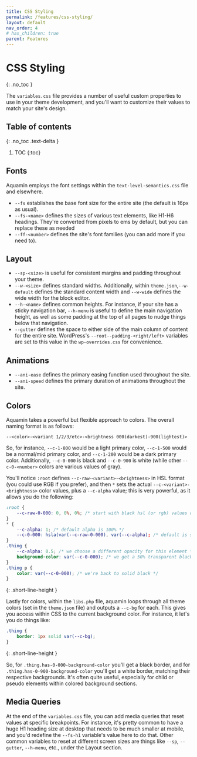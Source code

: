 ```yaml
---
title: CSS Styling
permalink: /features/css-styling/
layout: default
nav_order: 4
# has_children: true
parent: Features
---
```



# CSS Styling
{: .no_toc }

The `variables.css` file provides a number of useful custom properties to use in your theme development, and you'll want to customize their values to match your site's design.

## Table of contents
{: .no_toc .text-delta }

1. TOC
{:toc}


## Fonts

Aquamin employs the font settings within the `text-level-semantics.css` file and elsewhere.

- `--fs` establishes the base font size for the entire site (the default is 16px as usual).
- `--fs-<name>` defines the sizes of various text elements, like H1-H6 headings. They're converted from pixels to ems by default, but you can replace these as needed
- `--ff-<number>` defines the site's font families (you can add more if you need to).

## Layout

- `--sp-<size>` is useful for consistent margins and padding throughout your theme.
- `--w-<size>` defines standard widths. Additionally, within `theme.json`,`--w-default` defines the standard content width and `--w-wide` defines the wide width for the block editor.
- `--h-<name>` defines common heights. For instance, if your site has a sticky navigation bar, `--h-menu` is useful to define the main navigation height, as well as some padding at the top of all pages to nudge things below that navigation.
- `--gutter` defines the space to either side of the main column of content for the entire site. WordPress's `--root--padding-<right/left>` variables are set to this value in the `wp-overrides.css` for convenience.

## Animations
- `--ani-ease` defines the primary easing function used throughout the site.
- `--ani-speed` defines the primary duration of animations throughout the site.

## Colors

Aquamin takes a powerful but flexible approach to colors. The overall naming format is as follows:

```
--<color>-<variant 1/2/3/etc>-<brightness 000(darkest)-900(lightest)>
```

So, for instance, `--c-1-800` would be a light primary color, `--c-1-500` would be a normal/mid primary color, and `--c-1-200` would be a dark primary color. Additionally, `--c-0-000` is black and `--c-0-900` is white (while other `--c-0-<number>` colors are various values of gray).

You'll notice `:root` defines `--c-raw-<variant>-<brightness>` in HSL format (you could use RGB if you prefer), and then `*` sets the actual `--c-<variant>-<brightness>` color values, plus a `--c-alpha` value; this is very powerful, as it allows you do the following:

```css
:root {
	--c-raw-0-000: 0, 0%, 0%; /* start with black hsl (or rgb) values only */
}
* {
	--c-alpha: 1; /* default alpha is 100% */
	--c-0-000: hsla(var(--c-raw-0-000), var(--c-alpha); /* default is solid black */
}
.thing {
	--c-alpha: 0.5; /* we choose a different opacity for this element */
	background-color: var(--c-0-000); /* we get a 50% transparent black color */
}
.thing p {
	color: var(--c-0-000); /* we're back to solid black */
}
```
{: .short-line-height }

Lastly for colors, within the `libs.php` file, aquamin loops through all theme colors (set in the `theme.json` file) and outputs a `--c-bg` for each. This gives you access within CSS to the current background color. For instance, it let's you do things like:

```css
.thing {
	border: 1px solid var(--c-bg);
}
```
{: .short-line-height }

So, for `.thing.has-0-000-background-color` you'll get a black border, and for `.thing.has-0-900-background-color` you'll get a white border, matching their respective backgrounds. It's often quite useful, especially for child or pseudo elements within colored background sections.

## Media Queries

At the end of the `variables.css` file, you can add media queries that reset values at specific breakpoints. For instance, it's pretty common to have a huge H1 heading size at desktop that needs to be much smaller at mobile, and you'd redefine the `--fs-h1` variable's value here to do that. Other common variables to reset at different screen sizes are things like `--sp`, `--gutter`, `--h-menu`, etc., under the Layout section.